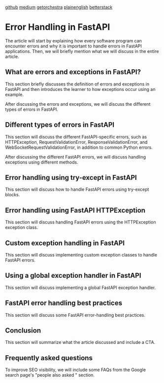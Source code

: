 [github](https://www.geeksforgeeks.org/python/error-handling-in-fastapi/)
[medium](https://medium.com/delivus/exception-handling-best-practices-in-python-a-fastapi-perspective-98ede2256870)
[getorchestra](https://www.getorchestra.io/guides/fastapi-mastering-error-handling-with-examples)
[plainenglish](https://python.plainenglish.io/effortless-exception-error-handling-in-fastapi-a-clean-and-simplified-approach-db6f6a7a497c)
[betterstack](https://betterstack.com/community/guides/scaling-python/error-handling-fastapi/)

# Error Handling in FastAPI
The article will start by explaining how every software program can encounter errors and why it is important to handle errors in FastAPI applications. Then, we will briefly mention what we will discuss in the entire article.

## What are errors and exceptions in FastAPI?
This section briefly discusses the definition of errors and exceptions in FastAPI and then introduces the learner to how exceptions occur using an example.

After discussing the errors and exceptions, we will discuss the different types of errors in FastAPI.

## Different types of errors in FastAPI

This section will discuss the different FastAPI-specific errors, such as HTTPException, RequestValidationError, ResponseValidationError, and WebSocketRequestValidationError, in addition to common Python errors. 

After discussing the different FastAPI errors, we will discuss handling exceptions using different methods.

## Error handling using try-except in FastAPI
This section will discuss how to handle FastAPI errors using try-except blocks.

## Error handling using FastAPI HTTPException
This section will discuss handling FastAPI errors using the HTTPException exception class.

## Custom exception handling in FastAPI
This section will discuss implementing custom exception classes to handle FastAPI errors.

## Using a global exception handler in FastAPI

This section will discuss implementing a global FastAPI exception handler.

## FastAPI error handling best practices
This section will discuss some FastAPI error-handling best practices.

## Conclusion
This section will summarize what the article discussed and include a CTA.

## Frequently asked questions

To improve SEO visibility, we will include some FAQs from the Google search page's "people also asked " section.

